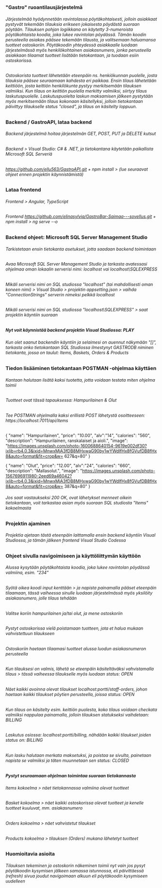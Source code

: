 ### "Gastro" ruoantilausjärjestelmä

###### Järjestelmää hyödynnetään ravintolassa pöytäkohtaisesti, jolloin asiakkaat pystyvät tekemään tilauksia erikseen jokaisesta pöydästä suoraan pöytään. Tilauksen pohjan logiikkana on käytetty 3-numeroista pöytäkohtaista koodia, joka lukee ravintolan pöydässä. Tämän koodin perusteella asiakas pääsee tekemään tilausta, ja valitsemaan haluamansa tuotteet ostoskoriin. Pöytäkoodin yhteydessä asiakkaalle luodaan järjestelmässä myös henkilökohtainen asiakasnumero, jonka perusteella asiakkaan tilaamat tuotteet lisätään tietokantaan, ja tuodaan esiin ostoskorissa. 

###### Ostoskorista tuotteet lähetetään eteenpäin ns. henkiökunnan puolelle, josta tilauksia pääsee seuraamaan kahdesta eri paikkaa. Ensin tilaus lähetetään keittiöön, josta keittiön henkilökunta pystyy merkitsemään tilauksen valmiiksi. Kun tilaus on keittiön puolella merkitty valmiiksi, siirtyy tilaus laskutuspuolelle. Laskutuspuolelta laskun maksamisen jälkeen pystytään myös merkitsemään tilaus kokonaan käsitellyksi, jolloin tietokantaan päivittyy tilaukselle status "closed", ja tilaus on käsitelty loppuun. 

### Backend / GastroAPI, lataa backend

###### Backend järjestelmä hoitaa järjestelmän GET, POST, PUT ja DELETE kutsut
###### Backend > Visual Studio: C# & .NET, ja tietokantana käytetään paikallista Microsoft SQL Serveriä

###### https://github.com/ellu563/GastroAPI.git + npm install > (lue seuraavat ohjeet ennen projektin käynnistämistä)

### Lataa frontend

###### Frontend > Angular, TypeScript
###### Frontend https://github.com/elinasylvia/GastroBar-Saimaa---sovellus.git + npm install > ng serve --o

### Backend ohjeet: Microsoft SQL Server Management Studio

###### Tarkistetaan ensin tietokanta asetukset, jotta saadaan backend toimintaan
###### Avaa Microsoft SQL Server Management Studio ja tarkasta avatessasi ohjelmaa oman lokaalin serverisi nimi: localhost vai localhost\SQLEXPRESS
###### Mikäli serverisi nimi on SQL studiossa "localhost" (tai mahdollisesti oman koneen nimi) > Visual Studio > projektin appsetting.json > vaihda "ConnectionStrings" serverin nimeksi pelkkä localhost
###### Mikäli serverisi nimi on SQL studiossa "localhost\SQLEXPRESS" > saat projektin käyntiin suoraan
##### Nyt voit käynnistää backend projektin Visual Studiossa: PLAY

###### Kun olet saanut backendin käyntiin ja selaimesi on auennut näkymään "[]", tarkasta onko tietokantaan SQL Studiossa ilmestynyt GASTRODB niminen tietokanta, jossa on taulut: Items, Baskets, Orders & Products

### Tiedon lisääminen tietokantaan POSTMAN -ohjelmaa käyttäen

###### Kantaan halutaan lisätä kaksi tuotetta, jotta voidaan testata miten ohjelma toimii
###### Tuotteet ovat tässä tapauksessa: Hampurilainen & Olut

###### Tee POSTMAN ohjelmalla kaksi erillistä POST lähetystä osoitteeseen: https://localhost:7011/api/items 
 {
 "name": "Hampurilainen",
 "price": "10.00",
 "alv":"14",
 "calories": "560",
 "description": "Hampurilainen, ranskalaiset ja aioli.",
 "image": "https://images.unsplash.com/photo-1600688640154-9619e002df30?ixlib=rb4.0.3&ixid=MnwxMjA3fDB8MHxwaG90by1wYWdlfHx8fGVufDB8fHx8&auto=format&fit=crop&w=
627&q=80"
 }
 
 {
 "name": "Olut",
 "price": "12.00",
 "alv":"24",
 "calories": "660",
 "description": "Mallasolut.",
 "image": "https://images.unsplash.com/photo-1567696911980-2eed69a46042?ixlib=rb4.0.3&ixid=MnwxMjA3fDB8MHxwaG90by1wYWdlfHx8fGVufDB8fHx8&auto=format&fit=crop&w=
387&q=80"
 }
 
 ###### Jos saat vastaukseksi 200 OK, ovat lähetykset menneet oikein tietokantaan, voit tarkastaa asian myös suoraan SQL studiosta "Items" kokoelmasta
 
 ### Projektin ajaminen
 
 ###### Projektia ajetaan tästä eteenpäin laittamalla ensin backend käyntiin Visual Studiossa, ja tämän jälkeen frontend Visual Studio Codessa
 
 ### Ohjeet sivulla navigoimiseen ja käyttöliittymän käyttöön
 
 ###### Alussa kysytään pöytäkohtaista koodia, joka lukee ravintolan pöydässä valmiina, esim. "234"
 ###### Syötä oikea koodi input kenttään > ja napista painamalla pääset eteenpäin tilaamaan, tässä vaiheessa sinulle luodaan järjestelmässä myös yksilöity asiakasnumero, jolle tilaus tehdään
 ###### Valitse koriin hampurilainen ja/tai olut, ja mene ostoskoriin
 ###### Pystyt ostoskorissa vielä poistamaan tuotteen, jota et halua mukaan vahvistettuun tilaukseen 
 ###### Ostoskoriin haetaan tilaamasi tuotteet alussa luodun asiakasnumeron perusteella 
 ###### Kun tilauksesi on valmis, lähetä se eteenpäin käsiteltäväksi vahvistamalla tilaus > tässä vaiheessa tilaukselle myös luodaan status: OPEN
 ###### Näet kaikki avoinna olevat tilaukset localhost:*portti*/staff-orders, johon haetaan kaikki tilaukset pöytien perusteella, joissa status: OPEN
 ###### Kun tilaus on käsitelty esim. keittiön puolesta, koko tilaus voidaan checkata valmiiksi nappulaa painamalla, jolloin tilauksen statukseksi vaihdetaan: BILLING
 ###### Laskutus osiossa: localhost:*portti*/billing, nähdään kaikki tilaukset joiden status on: BILLING
 ###### Kun lasku halutaan merkata maksetuksi, ja poistaa se sivulta, painetaan napista se valmiiksi ja täten muunnetaan sen status: CLOSED
 
 ##### Pystyt seuraamaan ohjelman toimintaa suoraan tietokannasta
 ###### Items kokoelma > näet tietokannassa valmiina olevat tuotteet
 ###### Basket kokoelma > näet kaikki ostoskorissa olevat tuotteet ja kenelle tuotteet kuuluvat, mm. asiakasnumero
 ###### Orders kokoelma > näet vahvistetut tilaukset
 ###### Products kokoelma > tilauksen (Orders) mukana lähetetyt tuotteet
 
 ### Huomioitavia asioita
 
 ###### Tilauksen tekeminen ja ostoskorin näkeminen toimii nyt vain jos pysyt pöytäkoodin kysymisen jälkeen samassa istunnossa, eli päivittäessä (refresh) sivua joudut navigoimaan alkuun eli pöytäkoodin kysymiseen uudelleen
